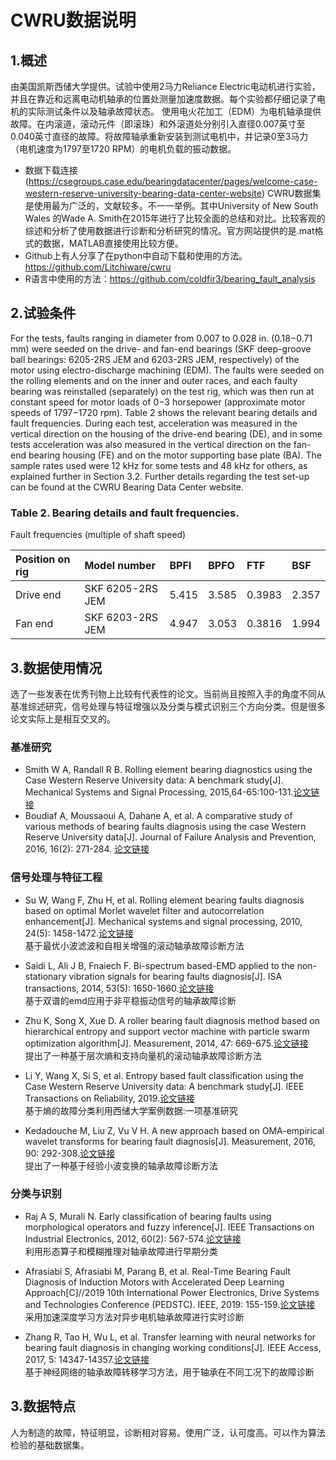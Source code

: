 # CWRU数据说明
## 1.概述

  由美国凯斯西储大学提供。试验中使用2马力Reliance Electric电动机进行实验，并且在靠近和远离电动机轴承的位置处测量加速度数据。每个实验都仔细记录了电机的实际测试条件以及轴承故障状态。
使用电火花加工（EDM）为电机轴承提供故障。在内滚道，滚动元件（即滚珠）和外滚道处分别引入直径0.007英寸至0.040英寸直径的故障。将故障轴承重新安装到测试电机中，并记录0至3马力（电机速度为1797至1720 RPM）的电机负载的振动数据。


* 数据下载连接(https://csegroups.case.edu/bearingdatacenter/pages/welcome-case-western-reserve-university-bearing-data-center-website)
CWRU数据集是使用最为广泛的，文献较多。不一一举例。其中University of New South Wales 的Wade A. Smith在2015年进行了比较全面的总结和对比。比较客观的综述和分析了使用数据进行诊断和分析研究的情况。官方网站提供的是.mat格式的数据，MATLAB直接使用比较方便。
* Github上有人分享了在python中自动下载和使用的方法。https://github.com/Litchiware/cwru
* R语言中使用的方法：https://github.com/coldfir3/bearing_fault_analysis


## 2.试验条件
For the tests, faults ranging in diameter from 0.007 to 0.028 in. (0.18−0.71 mm) were seeded on the drive- and fan-end bearings (SKF deep-groove ball bearings: 6205-2RS JEM and 6203-2RS JEM, respectively) of the motor using electro-discharge machining (EDM). The faults were seeded on the rolling elements and on the inner and outer races, and each faulty bearing was reinstalled (separately) on the test rig, which was then run at constant speed for motor loads of 0−3 horsepower (approximate motor speeds of 1797−1720 rpm). Table 2 shows the relevant bearing details and fault frequencies. During each test, acceleration was measured in the vertical direction on the housing of the drive-end bearing (DE), and in some tests acceleration was also measured in the vertical direction on the fan-end bearing housing (FE) and on the motor supporting base plate (BA). The sample rates used were 12 kHz for some tests and 48 kHz for others, as explained further in Section 3.2. Further details regarding the test set-up can be found at the CWRU Bearing Data Center website.

### Table 2. Bearing details and fault frequencies.
Fault frequencies (multiple of shaft speed)
 
| Position on rig | Model number | BPFI |	BPFO	| FTF | BSF |
| :--- | :--- | :--- | :--- | :--- | :--- |
| Drive end	| SKF 6205-2RS JEM |	5.415	| 3.585 |	0.3983	| 2.357 |
| Fan end	| SKF 6203-2RS JEM	| 4.947	| 3.053	| 0.3816	| 1.994 |

## 3.数据使用情况
选了一些发表在优秀刊物上比较有代表性的论文。当前尚且按照入手的角度不同从基准综述研究，信号处理与特征增强以及分类与模式识别三个方向分类。但是很多论文实际上是相互交叉的。
### 基准研究
* Smith W A, Randall R B. Rolling element bearing diagnostics using the Case Western Reserve University data: A benchmark study[J]. Mechanical Systems and Signal Processing, 2015,64-65:100-131.[论文链接](https://www.sciencedirect.com/science/article/pii/S0888327015002034)
* Boudiaf A, Moussaoui A, Dahane A, et al. A comparative study of various methods of bearing faults diagnosis using the case Western Reserve University data[J]. Journal of Failure Analysis and Prevention, 2016, 16(2): 271-284. [论文链接](https://link.springer.com/article/10.1007/s11668-016-0080-7)
### 信号处理与特征工程

 * Su W, Wang F, Zhu H, et al. Rolling element bearing faults diagnosis based on optimal Morlet wavelet filter and autocorrelation enhancement[J]. Mechanical systems and signal processing, 2010, 24(5): 1458-1472.[论文链接](https://www.sciencedirect.com/science/article/pii/S0888327009003835)  
 基于最优小波滤波和自相关增强的滚动轴承故障诊断方法
 
 * Saidi L, Ali J B, Fnaiech F. Bi-spectrum based-EMD applied to the non-stationary vibration signals for bearing faults diagnosis[J]. ISA transactions, 2014, 53(5): 1650-1660.[论文链接](https://www.sciencedirect.com/science/article/pii/S0019057814001220)  
 基于双谱的emd应用于非平稳振动信号的轴承故障诊断  
 
 * Zhu K, Song X, Xue D. A roller bearing fault diagnosis method based on hierarchical entropy and support vector machine with particle swarm optimization algorithm[J]. Measurement, 2014, 47: 669-675.[论文链接](https://www.sciencedirect.com/science/article/pii/S0263224113004569)  
 提出了一种基于层次熵和支持向量机的滚动轴承故障诊断方法
 
 * Li Y, Wang X, Si S, et al. Entropy based fault classification using the Case Western Reserve University data: A benchmark study[J]. IEEE Transactions on Reliability, 2019.[论文链接](https://ieeexplore.ieee.org/abstract/document/8662701)  
 基于熵的故障分类利用西储大学案例数据:一项基准研究  
 
 * Kedadouche M, Liu Z, Vu V H. A new approach based on OMA-empirical wavelet transforms for bearing fault diagnosis[J]. Measurement, 2016, 90: 292-308.[论文链接](https://www.sciencedirect.com/science/article/pii/S0263224116301361)  
 提出了一种基于经验小波变换的轴承故障诊断方法 
 
 
### 分类与识别

* Raj A S, Murali N. Early classification of bearing faults using morphological operators and fuzzy inference[J]. IEEE Transactions on Industrial Electronics, 2012, 60(2): 567-574.[论文链接](https://ieeexplore.ieee.org/abstract/document/6153367)  
利用形态算子和模糊推理对轴承故障进行早期分类

* Afrasiabi S, Afrasiabi M, Parang B, et al. Real-Time Bearing Fault Diagnosis of Induction Motors with Accelerated Deep Learning Approach[C]//2019 10th International Power Electronics, Drive Systems and Technologies Conference (PEDSTC). IEEE, 2019: 155-159.[论文链接](https://ieeexplore.ieee.org/abstract/document/8697244)  
采用加速深度学习方法对异步电机轴承故障进行实时诊断 

* Zhang R, Tao H, Wu L, et al. Transfer learning with neural networks for bearing fault diagnosis in changing working conditions[J]. IEEE Access, 2017, 5: 14347-14357.[论文链接](https://ieeexplore.ieee.org/abstract/document/7961149)  
基于神经网络的轴承故障转移学习方法，用于轴承在不同工况下的故障诊断

## 3.数据特点
 人为制造的故障，特征明显，诊断相对容易。使用广泛，认可度高。可以作为算法检验的基础数据集。
